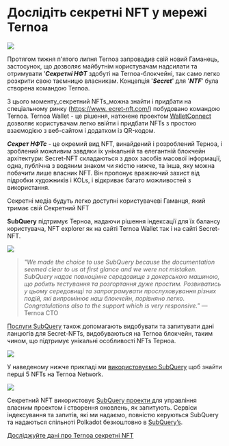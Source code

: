 # Дослідіть секретні NFT у мережі Ternoa

![](https://miro.medium.com/max/1200/0*s1fSGGelS-HVJNBm)

Протягом тижня п'ятого липня Ternoa запровадив свій новий Гаманець, застосунок, що дозволяє майбутнім користувачам надсилати та отримувати '**_Секретні НФТ_** здобуті на Ternoa-блокчейні, так само легко розкрити свою таємницю власникам. Концепція '**_Secret_**' для '**_NTF_**' була створена командою Ternoa.

З цього моменту_секретний NFTs_можна знайти і придбати на спеціальному ринку ([https://www. ecret-nft.com/](https://www.secret-nft.com/)) побудовано командою Ternoa. Ternoa Wallet - це рішення, натхнене проектом [WalletConnect](https://walletconnect.org/) дозволяє користувачам легко ввійти і придбати NFTs з простою взаємодією з веб-сайтом і додатком із QR-кодом.

**_Секрет НФТс_** - це окремий вид NFT, винайдений і розроблений Терноа, і зроблений можливим завдяки їх унікальній та елегантній блокчейн архітектури: Secret-NFT складаються з двох засобів масової інформації, одна, публічна з водяним знаком чи якістю нижче, та інша, яку можна побачити лише власник NFT. Він пропонує вражаючий захист від підробки художників і KOLs, і відкриває багато можливостей з використання.

Секретні медіа будуть легко доступні користувачеві Гаманця, який тримає свій Секретний NFT

**SubQuery** підтримує Терноа, надаючи рішення індексації для їх балансу користувача, NFT explorer як на сайті Ternoa Wallet так і на сайті Secret-NFT.

![](https://miro.medium.com/max/1400/0*gquKRKBgiyAAxRFZ)

> _"We made the choice to use SubQuery because the documentation seemed clear to us at first glance and we were not mistaken. SubQuery надає повноцінне середовище з докерською машиною, що робить тестування та розгортання дуже простим. Розвиватись у цьому середовищі та запрограмувати прослуховування різних подій, які випромінює наш блокчейн, порівняно легко. Congratulations also to the support which is very responsive."_ — Ternoa CTO

[Послуги SubQuery](https://subquery.network/) також допомагають видобувати та запитувати дані ланцюгів для Secret-NFTs, видобуваються на Ternoa блокчейн, таким чином, що підтримує унікальні особливості NFTs Терноа.

![](https://miro.medium.com/max/1400/0*CA7lfxmZxHCKhzWw)

У наведеному нижче прикладі ми [використовуємо SubQuery](https://explorer.subquery.network/subquery/capsule-corp-ternoa/indexer) щоб знайти перші 5 NFTs на Ternoa Network.

![](https://miro.medium.com/max/1400/0*YaQGpb3xUn7BUESx)

Секретний NFT використовує [SubQuery проекти ](https://project.subquery.network/) для управління власним проектом і створення оновлень, як запитують. Сервіси індексування та запитів, які ми надаємо, повністю керуються SubQuery та надаються спільноті Polkadot безкоштовно в [SubQuery’s](https://explorer.subquery.network/).

[Досліджуйте дані про Ternoa секретні NFT](https://explorer.subquery.network/subquery/capsule-corp-ternoa/indexer)

